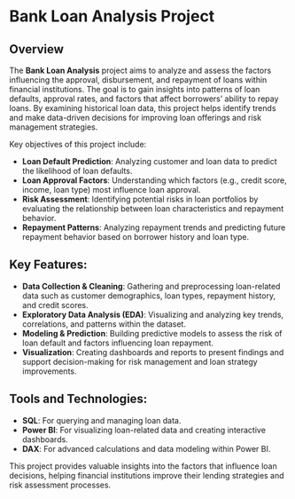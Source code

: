 # Bank Loan Analysis Project

## Overview

The **Bank Loan Analysis** project aims to analyze and assess the factors influencing the approval, disbursement, and repayment of loans within financial institutions. The goal is to gain insights into patterns of loan defaults, approval rates, and factors that affect borrowers’ ability to repay loans. By examining historical loan data, this project helps identify trends and make data-driven decisions for improving loan offerings and risk management strategies.

Key objectives of this project include:
- **Loan Default Prediction**: Analyzing customer and loan data to predict the likelihood of loan defaults.
- **Loan Approval Factors**: Understanding which factors (e.g., credit score, income, loan type) most influence loan approval.
- **Risk Assessment**: Identifying potential risks in loan portfolios by evaluating the relationship between loan characteristics and repayment behavior.
- **Repayment Patterns**: Analyzing repayment trends and predicting future repayment behavior based on borrower history and loan type.

## Key Features:
- **Data Collection & Cleaning**: Gathering and preprocessing loan-related data such as customer demographics, loan types, repayment history, and credit scores.
- **Exploratory Data Analysis (EDA)**: Visualizing and analyzing key trends, correlations, and patterns within the dataset.
- **Modeling & Prediction**: Building predictive models to assess the risk of loan default and factors influencing loan repayment.
- **Visualization**: Creating dashboards and reports to present findings and support decision-making for risk management and loan strategy improvements.

## Tools and Technologies:
- **SQL**: For querying and managing loan data.
- **Power BI**: For visualizing loan-related data and creating interactive dashboards.
- **DAX**: For advanced calculations and data modeling within Power BI.

This project provides valuable insights into the factors that influence loan decisions, helping financial institutions improve their lending strategies and risk assessment processes.
